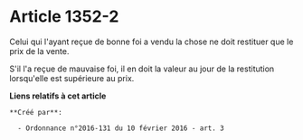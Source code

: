 # Article 1352-2

Celui qui l'ayant reçue de bonne foi a vendu la chose ne doit restituer que le prix de la vente. 

S'il l'a reçue de mauvaise foi, il en doit la valeur au jour de la restitution lorsqu'elle est supérieure au prix.

**Liens relatifs à cet article**

	**Créé par**:

	  - Ordonnance n°2016-131 du 10 février 2016 - art. 3
